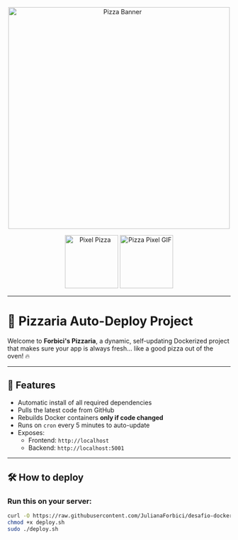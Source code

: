 <p align="center">
  <img src="https://images.squarespace-cdn.com/content/v1/551a19f8e4b0e8322a93850a/1602020393443-L6M0DGZK4C75DRNR7GZH/Title_Animation.gif" alt="Pizza Banner" width="500"/>
</p>

<p align="center">
  <img src="https://cdn.pixabay.com/photo/2020/04/20/16/28/pizza-5068912_1280.png" alt="Pixel Pizza" width="120"/>
  <img src="https://i.pinimg.com/originals/60/cd/20/60cd200955c90b607efe0c7ff2f46975.gif" alt="Pizza Pixel GIF" width="120"/>
</p>

---

# 🍕 Pizzaria Auto-Deploy Project

Welcome to **Forbici's Pizzaria**, a dynamic, self-updating Dockerized project that makes sure your app is always fresh... like a good pizza out of the oven! 🔥

---

## 🚀 Features

- Automatic install of all required dependencies
- Pulls the latest code from GitHub
- Rebuilds Docker containers **only if code changed**
- Runs on `cron` every 5 minutes to auto-update
- Exposes:
  - Frontend: `http://localhost`
  - Backend: `http://localhost:5001`

---

## 🛠️ How to deploy

### Run this on your server:
```bash
curl -O https://raw.githubusercontent.com/JulianaForbici/desafio-docker/main/deploy.sh
chmod +x deploy.sh
sudo ./deploy.sh

